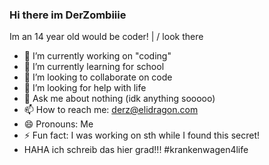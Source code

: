 ### Hi there im DerZombiiie

Im an 14 year old would be coder! | \/ look there

- 🔭 I’m currently working on "coding"
- 🌱 I’m currently learning for school
- 👯 I’m looking to collaborate on code
- 🤔 I’m looking for help with life
- 💬 Ask me about nothing (idk anything sooooo)
- 📫 How to reach me: derz@elidragon.com
- 😄 Pronouns: Me
- ⚡ Fun fact: I was working on sth while I found this secret!
- HAHA ich schreib das hier grad!!! #krankenwagen4life
